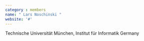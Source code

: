 ```yaml
---
category : members
name: " Lars Noschinski " 
website: '#'
---
```

Technische Universität München, Institut für Informatik
Germany

